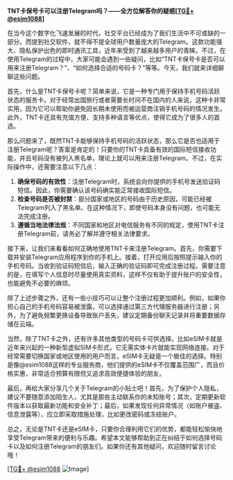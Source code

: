 **TNT卡保号卡可以注册Telegram吗？——全方位解答你的疑惑[[TG💪+ @esim1088](https://t.me/s/esim1088)]**

在当今这个数字化飞速发展的时代，社交平台已经成为了我们生活中不可或缺的一部分。而提到社交软件，就不得不提全球用户数量庞大的Telegram。这款功能强大、隐私保护出色的即时通讯工具，近年来受到了越来越多用户的青睐。不过，在使用Telegram的过程中，大家可能会遇到一些疑问，比如“TNT卡保号卡是否可以用来注册Telegram？”、“如何选择合适的号码卡？”等等。今天，我们就来详细聊聊这些问题。

首先，什么是TNT卡保号卡呢？简单来说，它是一种专门用于保持手机号码活跃状态的服务卡。对于经常出国旅行或者需要长时间不在国内的人来说，这种卡非常实用，因为它可以帮助你避免因长期未使用而被运营商注销手机号码的情况发生。此外，TNT卡还具有充值方便、支持多种语言等优点，使得它成为了很多人的首选。

那么问题来了，既然TNT卡能够保持手机号码的活跃状态，那么它是否也适用于注册Telegram呢？答案是肯定的！只要你的TNT卡具备有效的国际短信接收功能，并且号码没有被列入黑名单，理论上就可以用来注册Telegram。不过，在实际操作中，还需要注意以下几点：

1. **确保号码的有效性**：注册Telegram时，系统会向你提供的手机号发送验证码短信。因此，你需要确认该号码确实能正常接收国际短信。
2. **检查号码是否被封禁**：部分国家或地区的号码由于历史原因，可能已经被Telegram列入了黑名单。在这种情况下，即使号码本身没有问题，也可能无法完成注册。
3. **遵循当地法律法规**：不同国家和地区对电信服务有不同的规定，使用TNT卡注册Telegram前，请务必了解并遵守相关法律要求。

接下来，让我们来看看如何正确地使用TNT卡来注册Telegram。首先，你需要下载并安装Telegram应用程序到你的手机上。接着，打开应用后按照提示输入你的手机号码。当收到验证码短信后，输入正确的验证码即可完成注册过程。需要注意的是，在填写个人信息时尽量使用真实资料，这样不仅有助于提升账户的安全性，也能避免不必要的麻烦。

除了上述步骤之外，还有一些小技巧可以让整个注册过程更加顺利。例如，如果你担心自己的手机号码容易被泄露，可以选择通过第三方代理服务器进行注册；另外，为了避免频繁更换设备导致账户丢失，建议定期备份聊天记录并将重要数据存储在云端。

当然，除了TNT卡之外，还有许多其他类型的号码卡可供选择。比如eSIM卡就是近年来兴起的一种新型虚拟SIM卡形式，它无需实体卡片就能实现网络连接。对于经常需要切换国家或地区使用的用户而言，eSIM卡无疑是一个极佳的选择。特别是像@esim1088这样的专业服务商，他们提供的eSIM卡不仅覆盖范围广，而且价格实惠，非常适合预算有限但又追求高效便捷体验的朋友。

最后，再给大家分享几个关于Telegram的小贴士吧！首先，为了保护个人隐私，建议不要随意添加陌生人，尤其是那些主动联系你的未知账号；其次，定期更新软件版本以获取最新功能和安全补丁；最后，如果发现任何异常情况（如账户被盗、信息泄露等），应立即采取措施处理，比如更改密码或冻结账户。

总之，无论是TNT卡还是eSIM卡，只要你合理利用它们的优势，都能轻松愉快地享受Telegram带来的便利与乐趣。希望本文能够帮助到正在纠结于如何选择号码卡以及如何注册Telegram的朋友们。如果你还有其他疑问，欢迎随时留言讨论哦！

[[TG💪+ @esim1088](https://t.me/s/esim1088) ![Image](https://i.postimg.cc/4NQfJmqS/Snipaste-2025-05-13-00-14-12.png)]